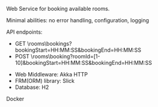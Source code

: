 Web Service for booking available rooms.

Minimal abilities: no error handling, configuration, logging

API endpoints:
* GET \rooms\bookings?bookingStart=HH:MM:SS&bookingEnd=HH:MM:SS
* POST \rooms\booking?roomId=[1-10]&bookingStart=HH:MM:SS&bookingEnd=HH:MM:SS

- Web Middleware: Akka HTTP
- FRM(ORM) library: Slick
- Database: H2

Docker